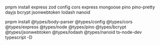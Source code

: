 pnpm install express zod config cors express mongoose pino pino-pretty dayjs bcrypt jsonwebtoken lodash nanoid

pnpm install @types/body-parser @types/config @types/cors @types/express @types/node @types/pino @types/bcrypt @types/jsonwebtoken @types/lodash @types/nanoid ts-node-dev typescript -D
